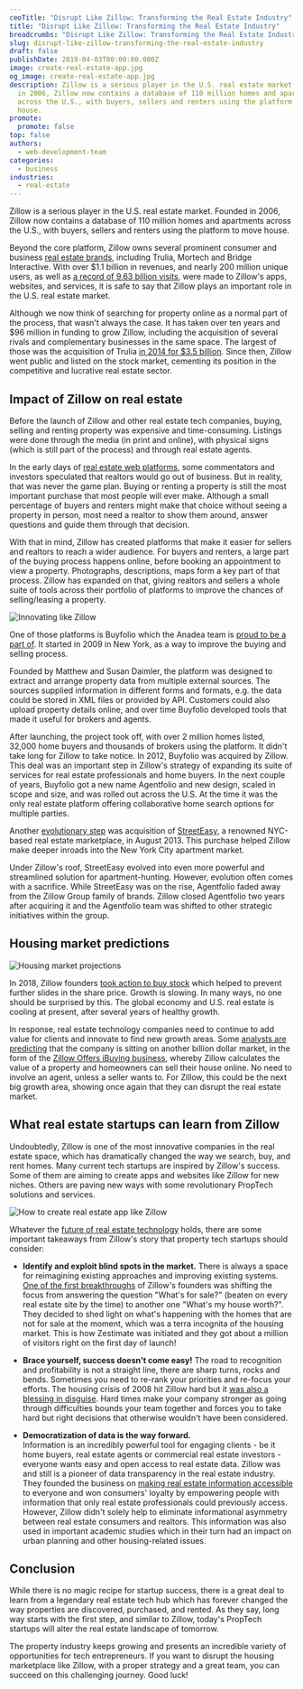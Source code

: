 ```yaml
---
ceoTitle: "Disrupt Like Zillow: Transforming the Real Estate Industry"
title: "Disrupt Like Zillow: Transforming the Real Estate Industry"
breadcrumbs: "Disrupt Like Zillow: Transforming the Real Estate Industry"
slug: disrupt-like-zillow-transforming-the-real-estate-industry
draft: false
publishDate: 2019-04-03T00:00:00.000Z
image: create-real-estate-app.jpg
og_image: create-real-estate-app.jpg
description: Zillow is a serious player in the U.S. real estate market. Founded
  in 2006, Zillow now contains a database of 110 million homes and apartments
  across the U.S., with buyers, sellers and renters using the platform to move
  house.
promote:
  promote: false
top: false
authors:
  - web-development-team
categories:
  - business
industries:
  - real-estate
---
```

Zillow is a serious player in the U.S. real estate market. Founded in 2006, Zillow now contains a database of 110 million homes and apartments across the U.S., with buyers, sellers and renters using the platform to move house.

Beyond the core platform, Zillow owns several prominent consumer and business <a href="https://www.zillowgroup.com/about-zillow-group/" rel="nofollow" target="_blank">real estate brands</a>, including Trulia, Mortech and Bridge Interactive. With over $1.1 billion in revenues, and nearly 200 million unique users, as well as <a href="https://www.wallstreetzen.com/stocks/us/nasdaq/zg/statistics#link-1-2-0" rel="nofollow" target="_blank">a record of 9.63 billion visits</a>, were made to Zillow's apps, websites, and services, it is safe to say that Zillow plays an important role in the U.S. real estate market.

Although we now think of searching for property online as a normal part of the process, that wasn't always the case. It has taken over ten years and $96 million in funding to grow Zillow, including the acquisition of several rivals and complementary businesses in the same space. The largest of those was the acquisition of Trulia <a href="https://dealbook.nytimes.com/2014/07/28/zillow-to-buy-trulia-for-3-5-billion/" target="_blank">in 2014 for $3.5 billion</a>. Since then, Zillow went public and listed on the stock market, cementing its position in the competitive and lucrative real estate sector.

## Impact of Zillow on real estate

Before the launch of Zillow and other real estate tech companies, buying, selling and renting property was expensive and time-consuming. Listings were done through the media (in print and online), with physical signs (which is still part of the process) and through real estate agents.

In the early days of <a href="https://anadea.info/blog/how-to-create-a-real-estate-web-platform" target="_blank">real estate web platforms</a>, some commentators and investors speculated that realtors would go out of business. But in reality, that was never the game plan. Buying or renting a property is still the most important purchase that most people will ever make. Although a small percentage of buyers and renters might make that choice without seeing a property in person, most need a realtor to show them around, answer questions and guide them through that decision.

With that in mind, Zillow has created platforms that make it easier for sellers and realtors to reach a wider audience. For buyers and renters, a large part of the buying process happens online, before booking an appointment to view a property. Photographs, descriptions, maps form a key part of that process. Zillow has expanded on that, giving realtors and sellers a whole suite of tools across their portfolio of platforms to improve the chances of selling/leasing a property.

![Innovating like Zillow](Like-Zillow.jpg)

One of those platforms is Buyfolio which the Anadea team is <a href="https://anadea.info/projects/agentfolio" target="_blank">proud to be a part of</a>. It started in 2009 in New York, as a way to improve the buying and selling process.

Founded by Matthew and Susan Daimler, the platform was designed to extract and arrange property data from multiple external sources. The sources supplied information in different forms and formats, e.g. the data could be stored in XML files or provided by API. Customers could also upload property details online, and over time Buyfolio developed tools that made it useful for brokers and agents.

After launching, the project took off, with over 2 million homes listed, 32,000 home buyers and thousands of brokers using the platform. It didn't take long for Zillow to take notice. In 2012, Buyfolio was acquired by Zillow. This deal was an important step in Zillow's strategy of expanding its suite of services for real estate professionals and home buyers. In the next couple of years, Buyfolio got a new name Agentfolio and new design, scaled in scope and size, and was rolled out across the U.S. At the time it was the only real estate platform offering collaborative home search options for multiple parties.

Another <a href="https://therealdeal.com/2013/08/19/zillow-to-pay-50m-for-streeteasy/" target="_blank">evolutionary step</a> was acquisition of <a href="https://anadea.info/projects/streeteasy" target="_blank">StreetEasy</a>, a renowned NYC-based real estate marketplace, in August 2013. This purchase helped Zillow make deeper inroads into the New York City apartment market.

Under Zillow's roof, StreetEasy evolved into even more powerful and streamlined solution for apartment-hunting. However, evolution often comes with a sacrifice. While StreetEasy was on the rise, Agentfolio faded away from the Zillow Group family of brands. Zillow closed Agentfolio two years after acquiring it and the Agentfolio team was shifted to other strategic initiatives within the group.

## Housing market predictions

![Housing market projections](Housing-market-predictions.jpg)

In 2018, Zillow founders <a href="https://therealdeal.com/2018/11/28/all-in-zillow-bigwigs-buy-44m-worth-of-stock-amid-selloff/" target="_blank">took action to buy stock</a> which helped to prevent further slides in the share price. Growth is slowing. In many ways, no one should be surprised by this. The global economy and U.S. real estate is cooling at present, after several years of healthy growth.

In response, real estate technology companies need to continue to add value for clients and innovate to find new growth areas. Some <a href="https://therealdeal.com/2018/11/28/all-in-zillow-bigwigs-buy-44m-worth-of-stock-amid-selloff/" target="_blank">analysts are predicting</a> that the company is sitting on another billion dollar market, in the form of the <a href="https://www.mikedp.com/articles/2018/11/12/zillows-billion-dollar-seller-lead-opportunity" target="_blank">Zillow Offers iBuying business</a>, whereby Zillow calculates the value of a property and homeowners can sell their house online. No need to involve an agent, unless a seller wants to. For Zillow, this could be the next big growth area, showing once again that they can disrupt the real estate market.

## What real estate startups can learn from Zillow

Undoubtedly, Zillow is one of the most innovative companies in the real estate space, which has dramatically changed the way we search, buy, and rent homes. Many current tech startups are inspired by Zillow's success. Some of them are aiming to create apps and websites like Zillow for new niches. Others are paving new ways with some revolutionary PropTech solutions and services.

![How to create real estate app like Zillow](create-real-estate-app.jpg)

Whatever the <a href="https://anadea.info/blog/what-is-the-future-of-the-real-estate-software-industry" target="_blank">future of real estate technology</a> holds, there are some important takeaways from Zillow's story that property tech startups should consider:

* **Identify and exploit blind spots in the market.** There is always a space for reimagining existing approaches and improving existing systems. <a href="https://www.businessinsider.com/zillow-ceo-spencer-rascoff-success-how-i-did-it-2017-10" target="_blank">One of the first breakthroughs</a> of Zillow's founders was shifting the focus from answering the question "What's for sale?" (beaten on every real estate site by the time) to another one "What's my house worth?". They decided to shed light on what's happening with the homes that are not for sale at the moment, which was a terra incognita of the housing market. This is how Zestimate was initiated and they got about a million of visitors right on the first day of launch!

* **Brace yourself, success doesn't come easy!** The road to recognition and profitability is not a straight line, there are sharp turns, rocks and bends. Sometimes you need to re-rank your priorities and re-focus your efforts. The housing crisis of 2008 hit Zillow hard but it <a href="https://www.realtymogul.com/knowledge-center/article/realtymogulcom-speaker-series-lessons-learned-spencer-rascoff-ceo-zillow" target="_blank">was also a blessing in disguise</a>. Hard times make your company stronger as going through difficulties bounds your team together and forces you to take hard but right decisions that otherwise wouldn't have been considered.

* **Democratization of data is the way forward.** <br />
Information is an incredibly powerful tool for engaging clients - be it home buyers, real estate agents or commercial real estate investors - everyone wants easy and open access to real estate data. Zillow was and still is a pioneer of data transparency in the real estate industry. They founded the business on <a href="https://www.zillow.com/public-engagement/open-data/" rel="nofollow" target="_blank">making real estate information accessible</a> to everyone and won consumers' loyalty by empowering people with information that only real estate professionals could previously access. However, Zillow didn't solely help to eliminate informational asymmetry between real estate consumers and realtors. This information was also used in important academic studies which in their turn had an impact on urban planning and other housing-related issues.

## Conclusion

While there is no magic recipe for startup success, there is a great deal to learn from a legendary real estate tech hub which has forever changed the way properties are discovered, purchased, and rented. As they say, long way starts with the first step, and similar to Zillow, today's PropTech startups will alter the real estate landscape of tomorrow.

The property industry keeps growing and presents an incredible variety of opportunities for tech entrepreneurs. If you want to disrupt the housing marketplace like Zillow, with a proper strategy and a great team, you can succeed on this challenging journey. Good luck!
